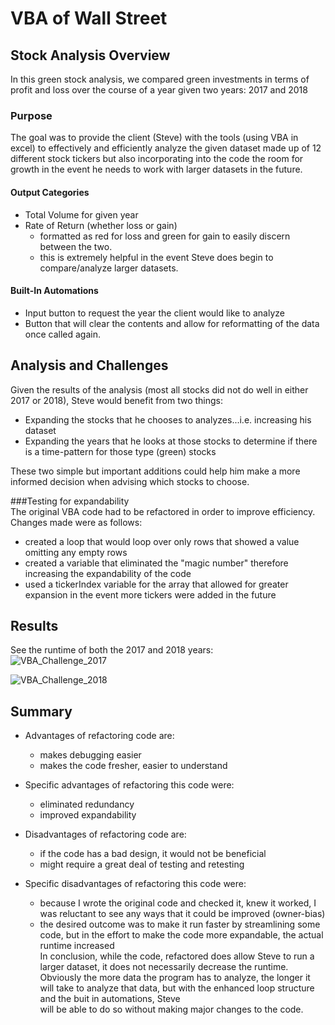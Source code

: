 # VBA of Wall Street

## Stock Analysis Overview    
In this green stock analysis, we compared green investments in terms of profit and loss over the course of a year given two years: 2017 and 2018  

### Purpose  
The goal was to provide the client (Steve) with the tools (using VBA in excel) to effectively and efficiently analyze the given dataset made up of 12 different stock tickers 
but also incorporating into the code the room for growth in the event he needs to work with larger datasets in the future.  

#### Output Categories 
- Total Volume for given year  
- Rate of Return (whether loss or gain)  
	- formatted as red for loss and green for gain to easily discern between the two.  
	- this is extremely helpful in the event Steve does begin to compare/analyze larger datasets.  

#### Built-In Automations  
- Input button to request the year the client would like to analyze  
- Button that will clear the contents and allow for reformatting of the data once called again.  

## Analysis and Challenges  
Given the results of the analysis (most all stocks did not do well in either 2017 or 2018), Steve would benefit from two things:  
- Expanding the stocks that he chooses to analyzes...i.e. increasing his dataset  
- Expanding the years that he looks at those stocks to determine if there is a time-pattern for those type (green) stocks  

These two simple but important additions could help him make a more informed decision when advising which stocks to choose.

###Testing for expandability  
The original VBA code had to be refactored in order to improve efficiency. Changes made were as follows:  
- created a loop that would loop over only rows that showed a value omitting any empty rows  
- created a variable that eliminated the "magic number" therefore increasing the expandability of the code  
- used a tickerIndex variable for the array that allowed for greater expansion in the event more tickers were added in the future  

## Results  
See the runtime of both the 2017 and 2018 years:  
![VBA_Challenge_2017](https://user-images.githubusercontent.com/83401820/123564394-f4551580-d77e-11eb-8255-3f5e9827539f.png)  

![VBA_Challenge_2018](https://user-images.githubusercontent.com/83401820/123564400-fa4af680-d77e-11eb-954f-67c722e1bb64.png)  


## Summary  
- Advantages of refactoring code are:  
	- makes debugging easier  
	- makes the code fresher, easier to understand  
- Specific advantages of refactoring this code were:  
	- eliminated redundancy  
	- improved expandability  

- Disadvantages of refactoring code are:  
	- if the code has a bad design, it would not be beneficial  
	- might require a great deal of testing and retesting  
- Specific disadvantages of refactoring this code were:  
	- because I wrote the original code and checked it, knew it worked, I was reluctant to see any ways that it could be improved (owner-bias)  
	- the desired outcome was to make it run faster by streamlining some code, but in the effort to make the code more expandable, the actual runtime increased  
In conclusion, while the code, refactored does allow Steve to run a larger dataset, it does not necessarily decrease the runtime.  
Obviously the more data the program has to analyze, the longer it will take to analyze that data, but with the enhanced loop structure and the buit in automations, Steve  
will be able to do so without making major changes to the code.



